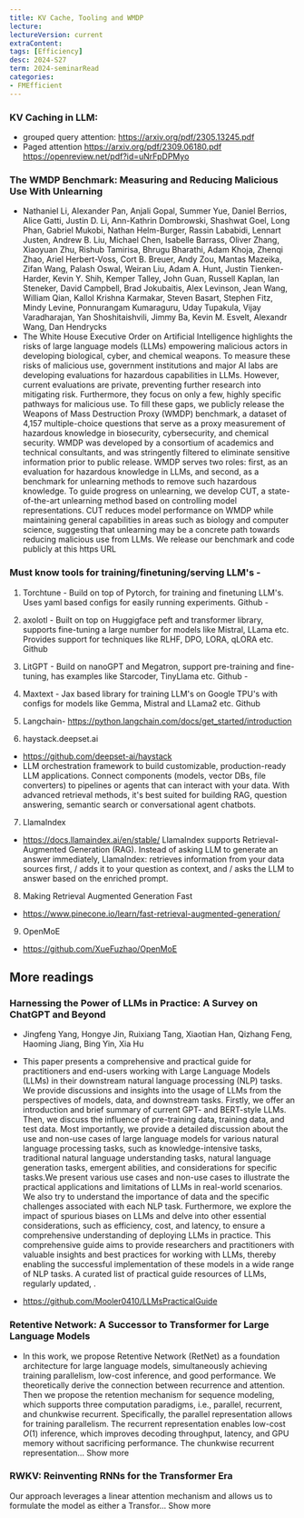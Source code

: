 ```yaml
---
title: KV Cache, Tooling and WMDP   
lecture: 
lectureVersion: current
extraContent: 
tags: [Efficiency]
desc: 2024-S27
term: 2024-seminarRead
categories:
- FMEfficient
---
```





### KV Caching in LLM: 

+ grouped query attention: https://arxiv.org/pdf/2305.13245.pdf
+ Paged attention https://arxiv.org/pdf/2309.06180.pdf
https://openreview.net/pdf?id=uNrFpDPMyo



### The WMDP Benchmark: Measuring and Reducing Malicious Use With Unlearning
+ Nathaniel Li, Alexander Pan, Anjali Gopal, Summer Yue, Daniel Berrios, Alice Gatti, Justin D. Li, Ann-Kathrin Dombrowski, Shashwat Goel, Long Phan, Gabriel Mukobi, Nathan Helm-Burger, Rassin Lababidi, Lennart Justen, Andrew B. Liu, Michael Chen, Isabelle Barrass, Oliver Zhang, Xiaoyuan Zhu, Rishub Tamirisa, Bhrugu Bharathi, Adam Khoja, Zhenqi Zhao, Ariel Herbert-Voss, Cort B. Breuer, Andy Zou, Mantas Mazeika, Zifan Wang, Palash Oswal, Weiran Liu, Adam A. Hunt, Justin Tienken-Harder, Kevin Y. Shih, Kemper Talley, John Guan, Russell Kaplan, Ian Steneker, David Campbell, Brad Jokubaitis, Alex Levinson, Jean Wang, William Qian, Kallol Krishna Karmakar, Steven Basart, Stephen Fitz, Mindy Levine, Ponnurangam Kumaraguru, Uday Tupakula, Vijay Varadharajan, Yan Shoshitaishvili, Jimmy Ba, Kevin M. Esvelt, Alexandr Wang, Dan Hendrycks
+ The White House Executive Order on Artificial Intelligence highlights the risks of large language models (LLMs) empowering malicious actors in developing biological, cyber, and chemical weapons. To measure these risks of malicious use, government institutions and major AI labs are developing evaluations for hazardous capabilities in LLMs. However, current evaluations are private, preventing further research into mitigating risk. Furthermore, they focus on only a few, highly specific pathways for malicious use. To fill these gaps, we publicly release the Weapons of Mass Destruction Proxy (WMDP) benchmark, a dataset of 4,157 multiple-choice questions that serve as a proxy measurement of hazardous knowledge in biosecurity, cybersecurity, and chemical security. WMDP was developed by a consortium of academics and technical consultants, and was stringently filtered to eliminate sensitive information prior to public release. WMDP serves two roles: first, as an evaluation for hazardous knowledge in LLMs, and second, as a benchmark for unlearning methods to remove such hazardous knowledge. To guide progress on unlearning, we develop CUT, a state-of-the-art unlearning method based on controlling model representations. CUT reduces model performance on WMDP while maintaining general capabilities in areas such as biology and computer science, suggesting that unlearning may be a concrete path towards reducing malicious use from LLMs. We release our benchmark and code publicly at this https URL



### Must know tools for training/finetuning/serving LLM's - 
1. Torchtune - Build on top of Pytorch, for training and finetuning LLM's. Uses yaml based configs for easily running experiments. Github - 

2. axolotl - Built on top on Huggigface peft and transformer library, supports fine-tuning a large number for models like Mistral, LLama etc. Provides support for techniques like RLHF, DPO, LORA, qLORA etc. Github 

3. LitGPT - Build on nanoGPT and Megatron, support pre-training and fine-tuning, has examples like Starcoder, TinyLlama etc. Github - 

4. Maxtext - Jax based library for training LLM's on Google TPU's with configs for models like Gemma, Mistral and LLama2 etc. Github 

5. Langchain- https://python.langchain.com/docs/get_started/introduction

6. haystack.deepset.ai
+ https://github.com/deepset-ai/haystack
+ LLM orchestration framework to build customizable, production-ready LLM applications. Connect components (models, vector DBs, file converters) to pipelines or agents that can interact with your data. With advanced retrieval methods, it's best suited for building RAG, question answering, semantic search or conversational agent chatbots.


7. LlamaIndex  
  + https://docs.llamaindex.ai/en/stable/
  LlamaIndex supports Retrieval-Augmented Generation (RAG). Instead of asking LLM to generate an answer immediately, LlamaIndex:
 retrieves information from your data sources first, / adds it to your question as context, and / asks the LLM to answer based on the enriched prompt.


8. Making Retrieval Augmented Generation Fast
  + https://www.pinecone.io/learn/fast-retrieval-augmented-generation/


9. OpenMoE
  + https://github.com/XueFuzhao/OpenMoE



## More readings

### Harnessing the Power of LLMs in Practice: A Survey on ChatGPT and Beyond
+ Jingfeng Yang, Hongye Jin, Ruixiang Tang, Xiaotian Han, Qizhang Feng, Haoming Jiang, Bing Yin, Xia Hu
+ This paper presents a comprehensive and practical guide for practitioners and end-users working with Large Language Models (LLMs) in their downstream natural language processing (NLP) tasks. We provide discussions and insights into the usage of LLMs from the perspectives of models, data, and downstream tasks. Firstly, we offer an introduction and brief summary of current GPT- and BERT-style LLMs. Then, we discuss the influence of pre-training data, training data, and test data. Most importantly, we provide a detailed discussion about the use and non-use cases of large language models for various natural language processing tasks, such as knowledge-intensive tasks, traditional natural language understanding tasks, natural language generation tasks, emergent abilities, and considerations for specific tasks.We present various use cases and non-use cases to illustrate the practical applications and limitations of LLMs in real-world scenarios. We also try to understand the importance of data and the specific challenges associated with each NLP task. Furthermore, we explore the impact of spurious biases on LLMs and delve into other essential considerations, such as efficiency, cost, and latency, to ensure a comprehensive understanding of deploying LLMs in practice. This comprehensive guide aims to provide researchers and practitioners with valuable insights and best practices for working with LLMs, thereby enabling the successful implementation of these models in a wide range of NLP tasks. A curated list of practical guide resources of LLMs, regularly updated, .

+ https://github.com/Mooler0410/LLMsPracticalGuide 


### Retentive Network: A Successor to Transformer for Large Language Models
+ In this work, we propose Retentive Network (RetNet) as a foundation architecture for large language models, simultaneously achieving training parallelism, low-cost inference, and good performance. We theoretically derive the connection between recurrence and attention. Then we propose the retention mechanism for sequence modeling, which supports three computation paradigms, i.e., parallel, recurrent, and chunkwise recurrent. Specifically, the parallel representation allows for training parallelism. The recurrent representation enables low-cost $O(1)$ inference, which improves decoding throughput, latency, and GPU memory without sacrificing performance. The chunkwise recurrent representation… Show more


### RWKV: Reinventing RNNs for the Transformer Era

Our approach leverages a linear attention mechanism and allows us to formulate the model as either a Transfor… Show more


<!--excerpt.start-->





